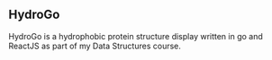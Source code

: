 ## HydroGo

HydroGo is a hydrophobic protein structure display written in go and ReactJS as part of my Data Structures course.
